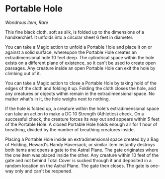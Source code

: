 # Portable Hole
*Wondrous item, Rare*  

This fine black cloth, soft as silk, is folded up to the dimensions of a handkerchief. It unfolds into a circular sheet 6 feet in diameter.

You can take a Magic action to unfold a Portable Hole and place it on or against a solid surface, whereupon the Portable Hole creates an extradimensional hole 10 feet deep. The cylindrical space within the hole exists on a different plane of existence, so it can't be used to create open passages. Any creature inside an open Portable Hole can exit the hole by climbing out of it.

You can take a Magic action to close a Portable Hole by taking hold of the edges of the cloth and folding it up. Folding the cloth closes the hole, and any creatures or objects within remain in the extradimensional space. No matter what's in it, the hole weighs next to nothing.

If the hole is folded up, a creature within the hole's extradimensional space can take an action to make a DC 10 Strength (Athletics) check. On a successful check, the creature forces its way out and appears within 5 feet of the Portable Hole. A closed Portable Hole holds enough air for 1 hour of breathing, divided by the number of breathing creatures inside.

Placing a Portable Hole inside an extradimensional space created by a Bag of Holding, Heward's Handy Haversack, or similar item instantly destroys both items and opens a gate to the Astral Plane. The gate originates where the one item was placed inside the other. Any creature within 10 feet of the gate and not behind Total Cover is sucked through it and deposited in a random location on the Astral Plane. The gate then closes. The gate is one-way only and can't be reopened.